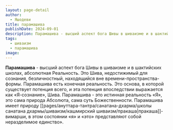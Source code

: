 ```yaml
---
layout: page-detail
author:
  - Яшодеви
title: парамашива
publishDate: 2024-09-01
description: Парамашива - высший аспект бога Шивы в шиваизме и в шактийских школах, абсолютная Реальность. Это Шива, недостижимый для сознания, безличностный, находящийся вне времени-пространства-формы.
tags:
  - шиваизм
  - парамашива
image:
---
```

**Парамашива** - высший аспект бога Шивы в шиваизме и в шактийских школах, абсолютная Реальность. Это Шива, недостижимый для сознания, безличностный, находящийся вне времени-пространства-формы.
Парамашива есть конечная реальность. Это основа, в которой существует потенция всего, и эта потенция впоследствии выражается как «Я-сознание», Шива. Парамашива - это истинная реальность «Я», это сама природа Абсолюта, сама суть Божественности. Парамашива имеет природу [[pages/ануттара-тантра/санатана-дхарма/школы санатана дхармы/шиваизм/кашмирский шиваизм/пракаша|пракаша]]-вимарши, в этом состоянии «я» и «это» представляют собой неразделимое единство».

